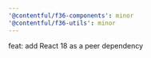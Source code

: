 ```yaml
---
'@contentful/f36-components': minor
'@contentful/f36-utils': minor
---
```


feat: add React 18 as a peer dependency
